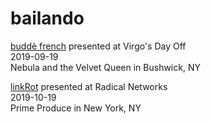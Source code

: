 <h1>bailando</h1>

<p>
<a href="https://michi-gato.github.io/pages/2019v_01.md">buddè french</a> presented at Virgo's Day Off <br/>
2019-09-19<br/>
Nebula and the Velvet Queen in Bushwick, NY 
</p>
<p>
<a href="/2019v_02.md">linkRot</a> presented at Radical Networks <br/>
2019-10-19<br/>
Prime Produce in New York, NY
</p>


